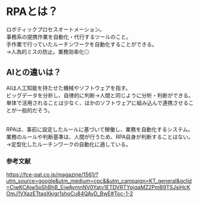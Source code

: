 # RPAとは？
ロボティックプロセスオートメーション。<br>
事務系の提携作業を自動化・代行するツールのこと。<br>
手作業で行っていたルーチンワークを自動化することができる。<br>
→人為的ミスの防止。業務効率化◎<br>

## AIとの違いは？
AIは人工知能を持たせた機械やソフトウェアを指す。<br>
ビッグデータを分析し、自律的に判断→人間と同じように分析・判断ができる。<br>
単体で活用されることは少なく、ほかのソフトウェアに組み込んで連携させることが一般的だそう。<br><br>

RPAは、事前に設定したルールに基づいて稼働し、業務を自動化するシステム。<br>
業務のルールや判断基準は、人間が行うため、RPA自身が判断することはない。<br>
→定型化したルーチンワークの自動化に適している。<br>


### 参考文献
https://fce-pat.co.jp/magazine/1561/?utm_source=google&utm_medium=cpc&&utm_campaign=KT_general&gclid=CjwKCAjw5pShBhB_EiwAvmnNV0Yatv1ETDVRTYpjqaMZ2PmB9TSJsiHcKOmJ1VXazETtaqXkigr1shoCu84QAvD_BwE#Toc-1-2

